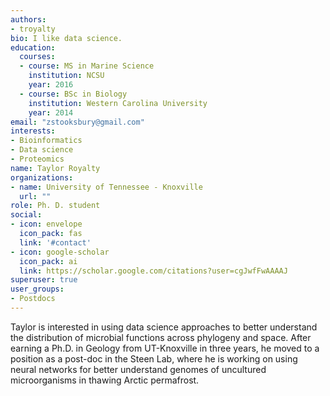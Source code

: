 ```yaml
---
authors:
- troyalty
bio: I like data science.
education:
  courses:
  - course: MS in Marine Science
    institution: NCSU
    year: 2016
  - course: BSc in Biology
    institution: Western Carolina University
    year: 2014
email: "zstooksbury@gmail.com"
interests:
- Bioinformatics
- Data science
- Proteomics
name: Taylor Royalty
organizations:
- name: University of Tennessee - Knoxville
  url: ""
role: Ph. D. student
social:
- icon: envelope
  icon_pack: fas
  link: '#contact'
- icon: google-scholar
  icon_pack: ai
  link: https://scholar.google.com/citations?user=cgJwfFwAAAAJ
superuser: true
user_groups:
- Postdocs
---
```


Taylor is interested in using data science approaches to better understand the distribution of microbial functions across phylogeny and space. After earning a Ph.D. in Geology from UT-Knoxville in three years, he moved to a position as a post-doc in the Steen Lab, where he is working on using neural networks for better understand genomes of uncultured microorganisms in thawing Arctic permafrost.